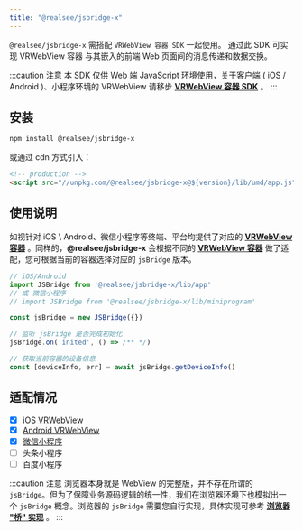 ```yaml
---
title: "@realsee/jsbridge-x"
---
```


`@realsee/jsbridge-x` 需搭配 `VRWebView 容器 SDK` 一起使用。 通过此 SDK 可实现 VRWebView 容器 与其嵌入的前端 Web 页面间的消息传递和数据交换。

:::caution 注意
本 SDK 仅供 Web 端 JavaScript 环境使用，关于客户端 ( iOS / Android )、小程序环境的 VRWebView 请移步 **[VRWebView 容器 SDK](../intro.md)** 。
:::

## 安装

```bash npm2yarn
npm install @realsee/jsbridge-x
```

或通过 cdn 方式引入：

```html
<!-- production -->
<script src="//unpkg.com/@realsee/jsbridge-x@${version}/lib/umd/app.js"></script>
```

## 使用说明

如视针对 iOS \ Android、微信小程序等终端、平台均提供了对应的 **[VRWebView 容器](../intro.md)** 。同样的，**@realsee/jsbridge-x** 会根据不同的 **[VRWebView 容器](../intro.md)** 做了适配，您可根据当前的容器选择对应的 `jsBridge` 版本。

```js
// iOS/Android
import JSBridge from '@realsee/jsbridge-x/lib/app'
// 或 微信小程序
// import JSBridge from '@realsee/jsbridge-x/lib/miniprogram'

const jsBridge = new JSBridge({})

// 监听 jsBridge 是否完成初始化
jsBridge.on('inited', () => /** */)

// 获取当前容器的设备信息
const [deviceInfo, err] = await jsBridge.getDeviceInfo()

```


## 适配情况

- [x] [iOS VRWebView](../app/iOS.md)
- [x] [Android VRWebView](../app/Android.md)
- [x] [微信小程序](../miniProgram/wechat.md)
- [ ] 头条小程序
- [ ] 百度小程序
 
:::caution 注意
浏览器本身就是 WebView 的完整版，并不存在所谓的 `jsBridge`。但为了保障业务源码逻辑的统一性，我们在浏览器环境下也模拟出一个 `jsBridge` 概念。浏览器的 `jsBridge` 需要您自行实现，具体实现可参考 **[浏览器 "桥" 实现](./browser-jsbridge.md)** 。
:::

